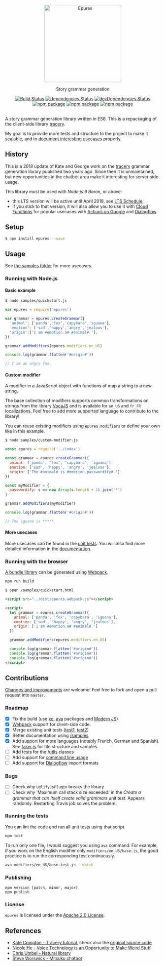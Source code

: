 <p align="center">
	<img width="250" src="https://www.staedtler.fr/fr/mandala-creator/assets/elements/jess_meleragni_7.svg" alt="Epures">
</p>
<p align="center">
  Story grammar generation
</p>

<p align="center">
  <a href="http://travis-ci.org/mycaule/epures"><img src="https://api.travis-ci.org/mycaule/epures.svg?branch=master" alt="Build Status"></a>
  <a href="https://david-dm.org/mycaule/epures"><img src="https://david-dm.org/mycaule/epures/status.svg" alt="dependencies Status"></a>
  <a href="https://david-dm.org/mycaule/epures?type=dev"><img src="https://david-dm.org/mycaule/epures/dev-status.svg" alt="devDependencies Status"></a>
	<br>
	<a href="https://www.npmjs.com/package/epures"><img src="https://img.shields.io/npm/v/epures.svg" alt="npm package"></a>
	<a href="https://www.npmjs.com/package/epures"><img src="https://img.shields.io/npm/dw/epures.svg" alt="npm package"></a>
	<a href="https://www.npmjs.com/package/epures"><img src="https://img.shields.io/npm/l/epures.svg" alt="npm package"></a>
  <br>
  <br>
</p>

A story grammar generation library written in ES6. This is a repackaging of the client-side library [tracery](https://github.com/galaxykate/tracery).

My goal is to provide more tests and structure to the project to make it scalable, and to [document interesting usecases](https://github.com/mycaule/epures/wiki) properly.

## History

This is a 2018 update of Kate and George work on the [tracery](https://github.com/v21/tracery) grammar generation library published two years ago. Since then it is unmaintained, but new opportunities in the chatbot area make it interesting for server side usage.

This library must be used with *Node.js 6 Boron*, or above:
* this LTS version will be active until April 2018, see [LTS Schedule](https://github.com/nodejs/Release#release-schedule),
* if you stick to that version, it will also allow you to use it with [Cloud Functions](https://cloud.google.com/functions/docs/writing) for popular usecases with [Actions on Google](https://developers.google.com/actions/) and [Dialogflow](https://dialogflow.com).

## Setup

```bash
$ npm install epures --save
```

##  Usage

See [the samples folder](/samples) for more usecases.

### Running with Node.js

#### Basic example
```bash
$ node samples/quickstart.js
```
```javascript
var epures = require('epures')

var grammar = epures.createGrammar({
  'animal': ['panda','fox','capybara','iguana'],
  'emotion': ['sad','happy','angry','jealous'],
  'origin':['I am #emotion.a# #animal#.'],
})

grammar.addModifiers(epures.modifiers.en_US)

console.log(grammar.flatten('#origin#'))

// I am an angry fox.
```

#### Custom modifier

A modifier in a JavaScript object with functions of map a string to a new string.

The base collection of modifiers supports common transformations on strings from the library [VocaJS](https://vocajs.com) and is available for `en_US` and `fr_FR` localizations. Feel free to add more supported language to contribute to the library!

You can reuse existing modifiers using `epures.modifiers` or define your own like in this example.

```bash
$ node samples/custom-modifier.js
```
```javascript
const epures = require('../index')

const grammar = epures.createGrammar({
  animal: ['panda', 'fox', 'capybara', 'iguana'],
  emotion: ['sad', 'happy', 'angry', 'jealous'],
  origin: ['The #animal# is #emotion.passwordify#.']
})

const myModifier = {
  passwordify: s => new Array(s.length + 1).join('*')
}

grammar.addModifiers(myModifier)

console.log(grammar.flatten('#origin#'))

// The iguana is *****.
```

#### More usecases

More usecases can be found in the [unit tests](index.test.js). You will also find more detailed information in the [documentation](https://github.com/mycaule/epures/wiki).

### Running with the browser

[A bundle library](/dist/epures.webpack.js) can be generated using [Webpack](https://webpack.js.org).

```bash
npm run build
```
```bash
$ open /samples/quickstart.html
```

```html
<script src="../dist/epures.webpack.js"></script>

<script>
  let grammar = epures.createGrammar({
    animal: ['panda', 'fox', 'capybara', 'iguana'],
    emotion: ['sad', 'happy', 'angry', 'jealous'],
    origin: ['I am #emotion.a# #animal#.']
  })

  grammar.addModifiers(epures.modifiers.en_US)

  console.log(grammar.flatten('#origin#'))
  console.log(grammar.flatten('#origin#'))
  console.log(grammar.flatten('#origin#'))
</script>
```

## Contributions

[Changes and improvements](https://github.com/mycaule/epures/wiki) are welcome! Feel free to fork and open a pull request into `master`.

### Roadmap

- [x] Fix the build (use [xo](https://github.com/sindresorhus/xo), [ava](https://github.com/avajs/ava) packages and [Modern JS](https://github.com/mbeaudru/modern-js-cheatsheet))
- [x] [Webpack](https://webpack.js.org) support for client-side code.
- [x] Merge existing unit tests ([test1](https://github.com/galaxykate/tracery/blob/tracery2/js/test.js), [test2](https://github.com/galaxykate/tracery/blob/tracery2/js/test2.js))
- [x] Better documentation using [/samples](/samples)
- [x] Add support for more languages (notably French, German and Spanish). See [faker.js](https://github.com/Marak/faker.js/tree/master/lib/locales) for file structure and samples.
- [ ] Add tests for the [/utils](/utils) classes
- [ ] Add support for [command line usage](https://github.com/mattallty/Caporal.js)
- [ ] Add support for [Dialogflow](https://dialogflow.com) import formats

### Bugs

- [ ] Check why `UglifyJsPlugin` breaks the library
- [ ] Check why 'Maximum call stack size exceeded' in the *Create a grammar that can itself create valid grammars* unit test. Appears randomly. Restarting Travis job solves the problem.

### Running the tests

You can lint the code and run all unit tests using that script.
```bash
npm test
```

To run only one file, I would suggest you using `ava` command. For example, if you work on the English modifier only `modifiers/en_US/base.js`, the good practice is to run the corresponding test continuously.

```bash
ava modifiers/en_US/base.test.js --watch
```

### Publishing
```
npm version [patch, minor, major]
npm publish
```

### License
`epures` is licensed under the [Apache 2.0 License](https://github.com/mycaule/epures/blob/master/LICENSE).

## References

* [Kate Compton - Tracery tutorial](http://www.crystalcodepalace.com/traceryTut.html), check also the [original source code](https://github.com/galaxykate/tracery/tree/tracery2/js/tracery)
* [Nicole He - Voice Technology is an Opportunity to Make Weird Stuff](https://medium.com/@nicolehe/voice-technology-is-an-opportunity-to-make-weird-stuff-d4296ce7448a)
* [Chris Umbel - Natural library](https://github.com/NaturalNode/natural)
* [Steve Worswick - Mitsuku chatbot](http://www.mitsuku.com)
